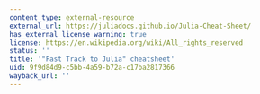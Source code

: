 ```yaml
---
content_type: external-resource
external_url: https://juliadocs.github.io/Julia-Cheat-Sheet/
has_external_license_warning: true
license: https://en.wikipedia.org/wiki/All_rights_reserved
status: ''
title: '"Fast Track to Julia" cheatsheet'
uid: 9f9d84d9-c5bb-4a59-b72a-c17ba2817366
wayback_url: ''
---
```

